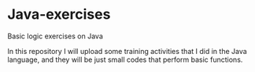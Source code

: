 # Java-exercises
Basic logic exercises on Java

In this repository I will upload some training activities that I did in the Java language, and they will be just small codes that perform basic functions.
